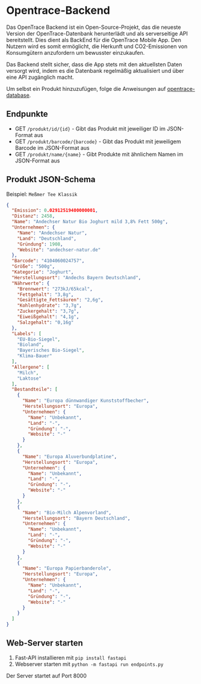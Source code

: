 # Opentrace-Backend
Das OpenTrace Backend ist ein Open-Source-Projekt, das die neueste Version der OpenTrace-Datenbank herunterlädt und als serverseitige API bereitstellt. Dies dient als BackEnd für die OpenTrace Mobile App. Den Nutzern wird es somit ermöglicht, die Herkunft und CO2-Emissionen von Konsumgütern anzufordern um bewusster einzukaufen.

Das Backend stellt sicher, dass die App stets mit den aktuellsten Daten versorgt wird, indem es die Datenbank regelmäßig aktualisiert und über eine API zugänglich macht.

Um selbst ein Produkt hinzuzufügen, folge die Anweisungen auf [opentrace-database](https://github.com/TheTrueOrigin/opentrace-database?tab=readme-ov-file#eigenen-beitrag).

## Endpunkte
- GET `/produkt/id/{id}` - Gibt das Produkt mit jeweiliger ID im JSON-Format aus
- GET `/produkt/barcode/{barcode}` - Gibt das Produkt mit jeweiligem Barcode im JSON-Format aus
- GET `/produkt/name/{name}` - Gibt Produkte mit ähnlichem Namen im JSON-Format aus

## Produkt JSON-Schema
Beispiel: `Meßmer Tee Klassik`
```json
{
  "Emission": 0.02912519400000001,
  "Distanz": 2458,
  "Name": "Andechser Natur Bio Joghurt mild 3,8% Fett 500g",
  "Unternehmen": {
    "Name": "Andechser Natur",
    "Land": "Deutschland",
    "Gründung": 1908,
    "Website": "andechser-natur.de"
  },
  "Barcode": "4104060024757",
  "Größe": "500g",
  "Kategorie": "Joghurt",
  "Herstellungsort": "Andechs Bayern Deutschland",
  "Nährwerte": {
    "Brennwert": "273kJ/65kcal",
    "Fettgehalt": "3,8g",
    "Gesättigte_Fettsäuren": "2,6g",
    "Kohlenhydrate": "3,7g",
    "Zuckergehalt": "3,7g",
    "Eiweißgehalt": "4,1g",
    "Salzgehalt": "0,16g"
  },
  "Labels": [
    "EU-Bio-Siegel",
    "Bioland",
    "Bayerisches Bio-Siegel",
    "Klima-Bauer"
  ],
  "Allergene": [
    "Milch",
    "Laktose"
  ],
  "Bestandteile": [
    {
      "Name": "Europa dünnwandiger Kunststoffbecher",
      "Herstellungsort": "Europa",
      "Unternehmen": {
        "Name": "Unbekannt",
        "Land": "-",
        "Gründung": "-",
        "Website": "-"
      }
    },
    {
      "Name": "Europa Aluverbundplatine",
      "Herstellungsort": "Europa",
      "Unternehmen": {
        "Name": "Unbekannt",
        "Land": "-",
        "Gründung": "-",
        "Website": "-"
      }
    },
    {
      "Name": "Bio-Milch Alpenvorland",
      "Herstellungsort": "Bayern Deutschland",
      "Unternehmen": {
        "Name": "Unbekannt",
        "Land": "-",
        "Gründung": "-",
        "Website": "-"
      }
    },
    {
      "Name": "Europa Papierbanderole",
      "Herstellungsort": "Europa",
      "Unternehmen": {
        "Name": "Unbekannt",
        "Land": "-",
        "Gründung": "-",
        "Website": "-"
      }
    }
  ]
}
```

## Web-Server starten
1. Fast-API installieren mit `pip install fastapi`
2. Webserver starten mit `python -m fastapi run endpoints.py`

Der Server startet auf Port 8000
